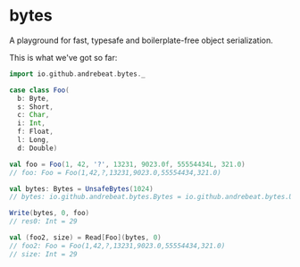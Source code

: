 bytes
=====

A playground for fast, typesafe and boilerplate-free object serialization.

This is what we've got so far:

```scala
import io.github.andrebeat.bytes._

case class Foo(
  b: Byte,
  s: Short,
  c: Char,
  i: Int,
  f: Float,
  l: Long,
  d: Double)

val foo = Foo(1, 42, '?', 13231, 9023.0f, 55554434L, 321.0)
// foo: Foo = Foo(1,42,?,13231,9023.0,55554434,321.0)

val bytes: Bytes = UnsafeBytes(1024)
// bytes: io.github.andrebeat.bytes.Bytes = io.github.andrebeat.bytes.UnsafeBytes@6efa304f

Write(bytes, 0, foo)
// res0: Int = 29

val (foo2, size) = Read[Foo](bytes, 0)
// foo2: Foo = Foo(1,42,?,13231,9023.0,55554434,321.0)
// size: Int = 29
```
